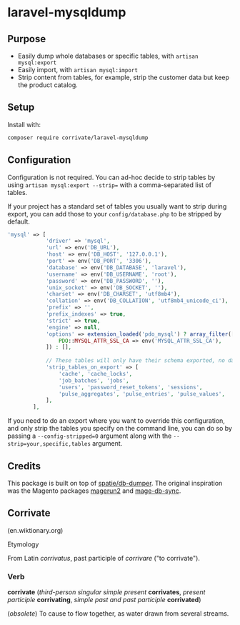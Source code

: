 # laravel-mysqldump

## Purpose

* Easily dump whole databases or specific tables, with `artisan mysql:export`
* Easily import, with `artisan mysql:import`
* Strip content from tables, for example, strip the customer data but keep the product catalog.


## Setup

Install with: 
```bash
composer require corrivate/laravel-mysqldump
```

## Configuration
Configuration is not required. You can ad-hoc decide to strip tables by using `artisan mysql:export --strip=` with a comma-separated list of tables.

If your project has a standard set of tables you usually want to strip during export, you can add those to your `config/database.php` to be stripped by default.

```php
'mysql' => [
            'driver' => 'mysql',
            'url' => env('DB_URL'),
            'host' => env('DB_HOST', '127.0.0.1'),
            'port' => env('DB_PORT', '3306'),
            'database' => env('DB_DATABASE', 'laravel'),
            'username' => env('DB_USERNAME', 'root'),
            'password' => env('DB_PASSWORD', ''),
            'unix_socket' => env('DB_SOCKET', ''),
            'charset' => env('DB_CHARSET', 'utf8mb4'),
            'collation' => env('DB_COLLATION', 'utf8mb4_unicode_ci'),
            'prefix' => '',
            'prefix_indexes' => true,
            'strict' => true,
            'engine' => null,
            'options' => extension_loaded('pdo_mysql') ? array_filter([
                PDO::MYSQL_ATTR_SSL_CA => env('MYSQL_ATTR_SSL_CA'),
            ]) : [],
            
            // These tables will only have their schema exported, no data
            'strip_tables_on_export' => [
                'cache', 'cache_locks',
                'job_batches', 'jobs',
                'users', 'password_reset_tokens', 'sessions',
                'pulse_aggregates', 'pulse_entries', 'pulse_values',
            ],
        ],
```

If you need to do an export where you want to override this configuration, and only strip the tables you specify on the command line, you can do so by passing a `--config-stripped=0` argument along with the `--strip=your,specific,tables` argument. 


## Credits

This package is built on top of [spatie/db-dumper](https://github.com/spatie/db-dumper). The original inspiration was the Magento packages [magerun2](https://github.com/netz98/n98-magerun2) and [mage-db-sync](https://github.com/jellesiderius/mage-db-sync).

## Corrivate
(en.wiktionary.org)

Etymology 

From Latin *corrivatus*, past participle of *corrivare* ("to corrivate").

### Verb

**corrivate** (*third-person singular simple present* **corrivates**, *present participle* **corrivating**, *simple past and past participle* **corrivated**)

(*obsolete*) To cause to flow together, as water drawn from several streams. 

